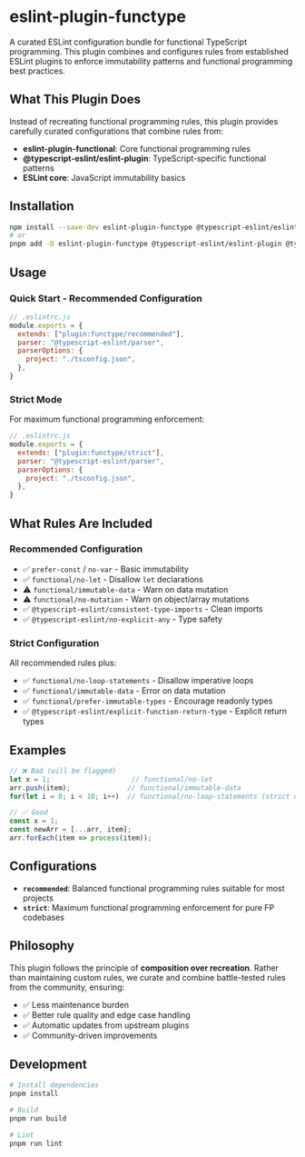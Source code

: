 # eslint-plugin-functype

A curated ESLint configuration bundle for functional TypeScript programming. This plugin combines and configures rules from established ESLint plugins to enforce immutability patterns and functional programming best practices.

## What This Plugin Does

Instead of recreating functional programming rules, this plugin provides carefully curated configurations that combine rules from:

- **eslint-plugin-functional**: Core functional programming rules
- **@typescript-eslint/eslint-plugin**: TypeScript-specific functional patterns  
- **ESLint core**: JavaScript immutability basics

## Installation

```bash
npm install --save-dev eslint-plugin-functype @typescript-eslint/eslint-plugin @typescript-eslint/parser eslint-plugin-functional
# or
pnpm add -D eslint-plugin-functype @typescript-eslint/eslint-plugin @typescript-eslint/parser eslint-plugin-functional
```

## Usage

### Quick Start - Recommended Configuration

```javascript
// .eslintrc.js
module.exports = {
  extends: ["plugin:functype/recommended"],
  parser: "@typescript-eslint/parser",
  parserOptions: {
    project: "./tsconfig.json",
  },
}
```

### Strict Mode

For maximum functional programming enforcement:

```javascript
// .eslintrc.js  
module.exports = {
  extends: ["plugin:functype/strict"],
  parser: "@typescript-eslint/parser",
  parserOptions: {
    project: "./tsconfig.json", 
  },
}
```

## What Rules Are Included

### Recommended Configuration
- ✅ `prefer-const` / `no-var` - Basic immutability
- ✅ `functional/no-let` - Disallow `let` declarations
- ⚠️ `functional/immutable-data` - Warn on data mutation
- ⚠️ `functional/no-mutation` - Warn on object/array mutations
- ✅ `@typescript-eslint/consistent-type-imports` - Clean imports
- ✅ `@typescript-eslint/no-explicit-any` - Type safety

### Strict Configuration
All recommended rules plus:
- ✅ `functional/no-loop-statements` - Disallow imperative loops
- ✅ `functional/immutable-data` - Error on data mutation
- ✅ `functional/prefer-immutable-types` - Encourage readonly types
- ✅ `@typescript-eslint/explicit-function-return-type` - Explicit return types

## Examples

```typescript
// ❌ Bad (will be flagged)
let x = 1;                    // functional/no-let
arr.push(item);              // functional/immutable-data  
for(let i = 0; i < 10; i++)  // functional/no-loop-statements (strict only)

// ✅ Good  
const x = 1;
const newArr = [...arr, item];
arr.forEach(item => process(item));
```

## Configurations

- **`recommended`**: Balanced functional programming rules suitable for most projects
- **`strict`**: Maximum functional programming enforcement for pure FP codebases

## Philosophy

This plugin follows the principle of **composition over recreation**. Rather than maintaining custom rules, we curate and combine battle-tested rules from the community, ensuring:

- ✅ Less maintenance burden
- ✅ Better rule quality and edge case handling  
- ✅ Automatic updates from upstream plugins
- ✅ Community-driven improvements

## Development

```bash
# Install dependencies
pnpm install

# Build
pnpm run build

# Lint
pnpm run lint
```